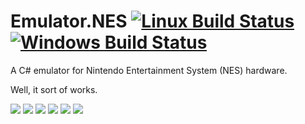 # Emulator.NES [![Linux Build Status](https://travis-ci.org/Xyene/Emulator-.NES.svg?branch=master)](https://travis-ci.org/Xyene/Emulator-.NES) [![Windows Build Status](https://ci.appveyor.com/api/projects/status/gup13j6tw463siny?svg=true)](https://ci.appveyor.com/project/Xyene/emulator-nes)

 A C# emulator for Nintendo Entertainment System (NES) hardware.

Well, it sort of works.

![](http://i.imgur.com/aef0cM9.png)
![](http://i.imgur.com/OjrvRmz.png)
![](http://i.imgur.com/OKPWHhP.png)
![](http://i.imgur.com/ot4FOwH.png)
![](http://i.imgur.com/Xyfp0AZ.png)
![](http://i.imgur.com/aMmF3dM.png)
<!--![](http://i.imgur.com/KGrhRwt.png) Senjou no Ookami-->
